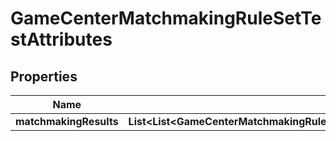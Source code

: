 

# GameCenterMatchmakingRuleSetTestAttributes


## Properties

| Name | Type | Description | Notes |
|------------ | ------------- | ------------- | -------------|
|**matchmakingResults** | **List&lt;List&lt;GameCenterMatchmakingRuleSetTestAttributesMatchmakingResultsInnerInner&gt;&gt;** |  |  [optional] |



